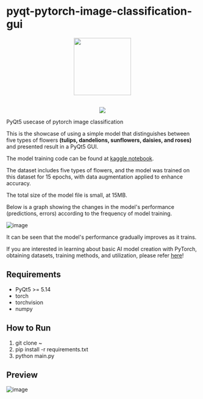 # pyqt-pytorch-image-classification-gui
<div align="center">
  <img src="https://user-images.githubusercontent.com/55078043/229002952-9afe57de-b0b6-400f-9628-b8e0044d3f7b.png" width="150px" height="150px"><br/><br/>
  
  [![](https://dcbadge.vercel.app/api/server/cHekprskVE)](https://discord.gg/cHekprskVE)
</div>

PyQt5 usecase of pytorch image classification

This is the showcase of using a simple model that distinguishes between five types of flowers <b>(tulips, dandelions, sunflowers, daisies, and roses)</b> and presented result in a PyQt5 GUI.

The model training code can be found at <a href="https://www.kaggle.com/code/yoonjunggyu/pytorch-image-classification">kaggle notebook</a>.

The dataset includes five types of flowers, and the model was trained on this dataset for 15 epochs, with data augmentation applied to enhance accuracy.

The total size of the model file is small, at 15MB.

Below is a graph showing the changes in the model's performance (predictions, errors) according to the frequency of model training.

![image](https://github.com/yjg30737/pyqt-pytorch-image-classification-gui/assets/55078043/44df6e02-b0d8-4b8d-87a0-ea77fc0167ae)

It can be seen that the model's performance gradually improves as it trains.

If you are interested in learning about basic AI model creation with PyTorch, obtaining datasets, training methods, and utilization, please refer <a href="https://github.com/yjg30737/pyqt-torch-cnn-cifar10-gui.git">here</a>!

## Requirements
* PyQt5 >= 5.14
* torch
* torchvision
* numpy

## How to Run
1. git clone ~
2. pip install -r requirements.txt
3. python main.py

## Preview
![image](https://github.com/yjg30737/pyqt-pytorch-image-classification-gui/assets/55078043/434dbff1-e56d-491b-9fc2-49df07f14f44)

